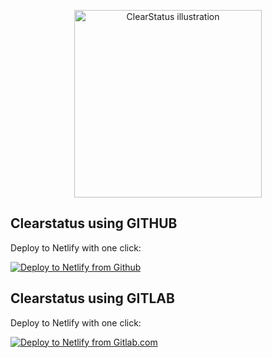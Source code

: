 <p align="center"><img style="width: 300px" src="https://cdn.weeblrpress.net/clearstatus/assets/images/clearstatus.svg" alt="ClearStatus illustration"></p>

## Clearstatus using GITHUB

Deploy to Netlify with one click: 

[![Deploy to Netlify from Github](https://www.netlify.com/img/deploy/button.svg)](https://app.netlify.com/start/deploy?repository=https://github.com/weeblrpress/clearstatus)

## Clearstatus using GITLAB

Deploy to Netlify with one click: 

[![Deploy to Netlify from Gitlab.com](https://www.netlify.com/img/deploy/button.svg)](https://app.netlify.com/start/deploy?repository=https://gitlab.com/weeblrpress/clearstatus)

